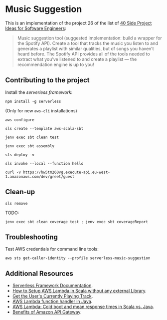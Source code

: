 # Music Suggestion

This is an implementation of the project 26 of the list of [40 Side Project Ideas for Software Engineers](https://www.codementor.io/@npostolovski/40-side-project-ideas-for-software-engineers-g8xckyxef):

> Music suggestion tool (suggested implementation: build a wrapper for the Spotify API). Create a tool that tracks the music you listen to and generates a playlist with similar qualities, but of songs you haven’t heard before. The Spotify API provides all of the tools needed to extract what you’ve listened to and create a playlist — the recommendation engine is up to you!

## Contributing to the project

Install the _serverless framework_:

```shell script
npm install -g serverless
```

(Only for new `aws-cli` installations)
```shell script
aws configure
```

```shell script
sls create --template aws-scala-sbt
```

```shell script
jenv exec sbt clean test
```

```shell script
jenv exec sbt assembly
```

```shell script
sls deploy -v
```

```shell script
sls invoke --local --function hello
```

```shell script
curl -v https://hw5tm260vg.execute-api.eu-west-1.amazonaws.com/dev/greet/guest
```

## Clean-up

```shell script
sls remove
```

TODO:

```shell script
jenv exec sbt clean coverage test ; jenv exec sbt coverageReport
```

## Troubleshooting

Test AWS credentials for command line tools:

```shell script
aws sts get-caller-identity --profile serverless-music-suggestion
```

## Additional Resources

* [Serverless Framework Documentation](https://www.serverless.com/framework/docs/).
* [How to Setup AWS Lambda in Scala without any external Library](https://edward-huang.com/aws/cloud/2019/11/28/how-to-setup-aws-lambda-in-scala-without-any-external-library/).
* [Get the User's Currently Playing Track](https://developer.spotify.com/documentation/web-api/reference-beta/#endpoint-get-the-users-currently-playing-track).
* [AWS Lambda function handler in Java](https://docs.aws.amazon.com/lambda/latest/dg/java-handler.html).
* [AWS Lambda: Cold boot and mean response times in Scala vs. Java](https://blog.codecentric.de/en/2019/02/aws-lambda-cold-boot-and-mean-response-times-in-scala-vs-java/).
* [Benefits of Amazon API Gateway](https://www.serverless.com/amazon-api-gateway/).